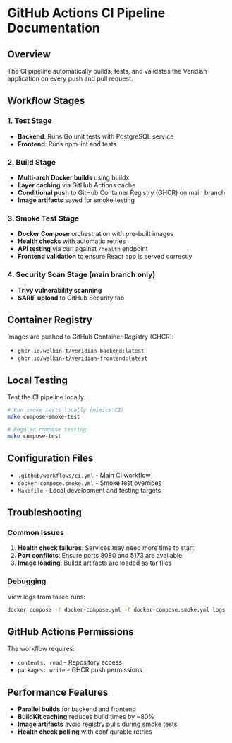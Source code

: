 # GitHub Actions CI Pipeline Documentation

## Overview

The CI pipeline automatically builds, tests, and validates the Veridian application on every push and pull request.

## Workflow Stages

### 1. Test Stage
- **Backend**: Runs Go unit tests with PostgreSQL service
- **Frontend**: Runs npm lint and tests

### 2. Build Stage
- **Multi-arch Docker builds** using buildx
- **Layer caching** via GitHub Actions cache
- **Conditional push** to GitHub Container Registry (GHCR) on main branch
- **Image artifacts** saved for smoke testing

### 3. Smoke Test Stage
- **Docker Compose** orchestration with pre-built images
- **Health checks** with automatic retries
- **API testing** via curl against `/health` endpoint
- **Frontend validation** to ensure React app is served correctly

### 4. Security Scan Stage (main branch only)
- **Trivy vulnerability scanning**
- **SARIF upload** to GitHub Security tab

## Container Registry

Images are pushed to GitHub Container Registry (GHCR):
- `ghcr.io/welkin-t/veridian-backend:latest`
- `ghcr.io/welkin-t/veridian-frontend:latest`

## Local Testing

Test the CI pipeline locally:

```bash
# Run smoke tests locally (mimics CI)
make compose-smoke-test

# Regular compose testing
make compose-test
```

## Configuration Files

- `.github/workflows/ci.yml` - Main CI workflow
- `docker-compose.smoke.yml` - Smoke test overrides
- `Makefile` - Local development and testing targets

## Troubleshooting

### Common Issues

1. **Health check failures**: Services may need more time to start
2. **Port conflicts**: Ensure ports 8080 and 5173 are available
3. **Image loading**: Buildx artifacts are loaded as tar files

### Debugging

View logs from failed runs:
```bash
docker compose -f docker-compose.yml -f docker-compose.smoke.yml logs
```

## GitHub Actions Permissions

The workflow requires:
- `contents: read` - Repository access
- `packages: write` - GHCR push permissions

## Performance Features

- **Parallel builds** for backend and frontend
- **BuildKit caching** reduces build times by ~80%
- **Image artifacts** avoid registry pulls during smoke tests
- **Health check polling** with configurable retries
